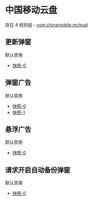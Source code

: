 # 中国移动云盘

存在 4 规则组 - [com.chinamobile.mcloud](/src/apps/com.chinamobile.mcloud.ts)

## 更新弹窗

默认禁用

- [快照-0](https://i.gkd.li/import/12774833)

## 弹窗广告

默认禁用

- [快照-0](https://i.gkd.li/import/13627826)
- [快照-1](https://i.gkd.li/import/13627832)

## 悬浮广告

默认禁用

- [快照-0](https://i.gkd.li/import/13627834)

## 请求开启自动备份弹窗

默认禁用

- [快照-0](https://i.gkd.li/import/13627830)

